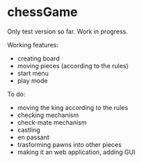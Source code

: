 # chessGame
Only test version so far. Work in progress.

Working features:
- creating board
- moving pieces (according to the rules)
- start menu
- play mode

To do:
- moving the king according to the rules
- checking mechanism
- check-mate mechanism
- castling
- en passant
- trasforming pawns into other pieces
- making it an web application, adding GUI
